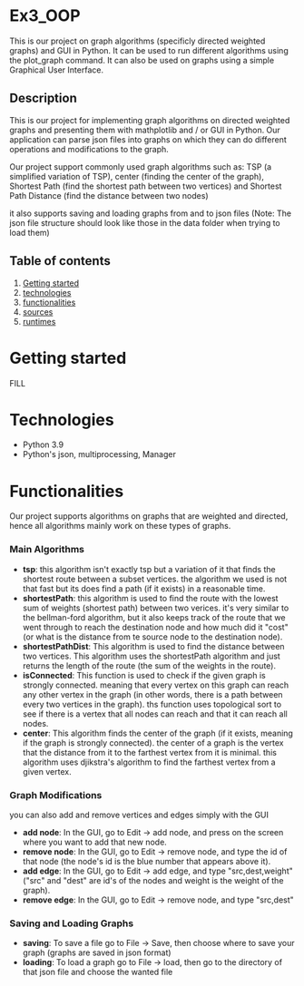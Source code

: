 # Ex3_OOP

This is our project on graph algorithms (specificly directed weighted graphs) and GUI in Python. It can be used to run
different algorithms using the plot_graph command. It can also be used on graphs using a simple Graphical User Interface.

## Description

This is our project for implementing graph algorithms on directed weighted graphs and presenting them with mathplotlib and / or GUI in Python.
Our application can parse json files into graphs on which they can do different operations and modifications to the graph.

Our project support commonly used graph algorithms such as: TSP (a simplified variation of TSP), 
center (finding the center of the graph), Shortest Path (find the shortest path between two vertices)
and Shortest Path Distance (find the distance between two nodes)

it also supports saving and loading graphs from and to json files
(Note: The json file structure should look like those in the data folder when trying to load them)

## Table of contents

1. [Getting started](#Getting-started)
2. [technologies](#Technologies)
3. [functionalities](#Functionalities)
4. [sources](#Sources)
5. [runtimes](#Runtimes)

# Getting started

FILL

# Technologies

* Python 3.9
* Python's json, multiprocessing, Manager

# Functionalities

Our project supports algorithms on graphs that are weighted and directed, hence all algorithms mainly work on these
types of graphs.

### Main Algorithms

* **tsp**: this algorithm isn't exactly tsp but a variation of it that finds the shortest route between a subset
  vertices. the algorithm we used is not that fast but its does find a path (if it exists) in a reasonable time.
* **shortestPath**: this algorithm is used to find the route with the lowest sum of weights (shortest path) between two
  verices. it's very similar to the bellman-ford algorithm, but it also keeps track of the route that we went through to
  reach the destination node and how much did it "cost" (or what is the distance from te source node to the destination
  node).
* **shortestPathDist**: This algorithm is used to find the distance between two vertices. This algorithm uses the
  shortestPath algorithm and just returns the length of the route (the sum of the weights in the route).
* **isConnected**: This function is used to check if the given graph is strongly connected. meaning that every vertex on
  this graph can reach any other vertex in the graph (in other words, there is a path between every two vertices in the
  graph). ths function uses topological sort to see if there is a vertex that all nodes can reach and that it can reach
  all nodes.
* **center**: This algorithm finds the center of the graph (if it exists, meaning if the graph is strongly connected).
  the center of a graph is the vertex that the distance from it to the farthest vertex from it is minimal. this
  algorithm uses djikstra's algorithm to find the farthest vertex from a given vertex.
  
### Graph Modifications

you can also add and remove vertices and edges simply with the GUI

* **add node**: In the GUI, go to Edit -> add node, and press on the screen where you want to add that new node.
* **remove node**: In the GUI, go to Edit -> remove node, and type the id of that node (the node's id is the blue number
  that appears above it).
* **add edge**: In the GUI, go to Edit -> add edge, and type "src,dest,weight" ("src" and "dest" are id's of the nodes
  and weight is the weight of the graph).
* **remove edge**: In the GUI, go to Edit -> remove node, and type "src,dest"

### Saving and Loading Graphs

* **saving**: To save a file go to File -> Save, then choose where to save your graph (graphs are saved in json format)
* **loading**: To load a graph go to File -> load, then go to the directory of that json file and choose the wanted file


   
   
   
   
   
